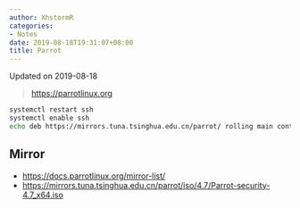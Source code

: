 ```yaml
---
author: XhstormR
categories:
- Notes
date: 2019-08-18T19:31:07+08:00
title: Parrot
---
```


<!--more-->

Updated on 2019-08-18

> https://parrotlinux.org

```bash
systemctl restart ssh
systemctl enable ssh
echo deb https://mirrors.tuna.tsinghua.edu.cn/parrot/ rolling main contrib non-free > /etc/apt/sources.list.d/parrot.list
```

## Mirror
* https://docs.parrotlinux.org/mirror-list/
* https://mirrors.tuna.tsinghua.edu.cn/parrot/iso/4.7/Parrot-security-4.7_x64.iso
